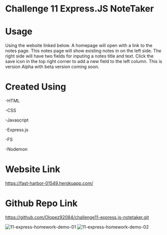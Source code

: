 # Challenge 11 Express.JS NoteTaker

# Usage

Using the website linked below. A homepage will open with a link to the notes page. This notes page will show existing notes in on the left side. The right side will have two fields for inputing a notes title and text. Click the save icon in the top right corner to add a new field to the left column. This is version Alpha with beta version coming soon. 

# Created Using
-HTML

-CSS

-Javascript

-Express.js

-FS

-Nodemon

# Website Link
https://fast-harbor-01549.herokuapp.com/

# Github Repo Link
https://github.com/Olopez92084/challenge11-express.js-notetaker.git

![11-express-homework-demo-01](https://user-images.githubusercontent.com/94086814/153795510-17901836-d746-44e6-8281-a9ffce76c2b9.png)
![11-express-homework-demo-02](https://user-images.githubusercontent.com/94086814/153795562-bb6f6b6a-7d55-4fb1-abc4-f7e6bdc49146.png)
